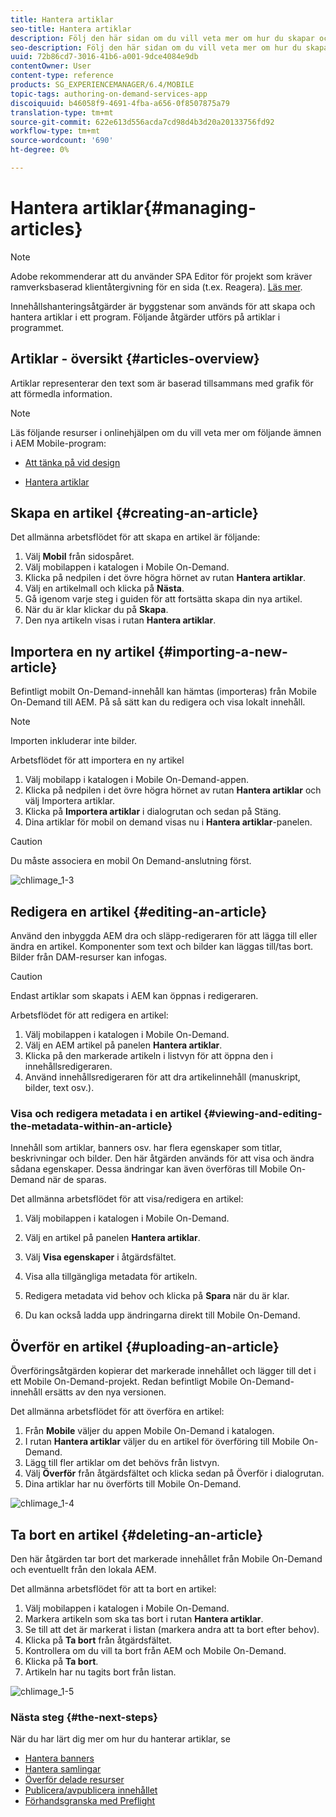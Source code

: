 ```yaml
---
title: Hantera artiklar
seo-title: Hantera artiklar
description: Följ den här sidan om du vill veta mer om hur du skapar och hanterar artiklar.
seo-description: Följ den här sidan om du vill veta mer om hur du skapar och hanterar artiklar.
uuid: 72b86cd7-3016-41b6-a001-9dce4084e9db
contentOwner: User
content-type: reference
products: SG_EXPERIENCEMANAGER/6.4/MOBILE
topic-tags: authoring-on-demand-services-app
discoiquuid: b46058f9-4691-4fba-a656-0f8507875a79
translation-type: tm+mt
source-git-commit: 622e613d556acda7cd98d4b3d20a20133756fd92
workflow-type: tm+mt
source-wordcount: '690'
ht-degree: 0%

---
```



# Hantera artiklar{#managing-articles}

>[!NOTE]
>
>Adobe rekommenderar att du använder SPA Editor för projekt som kräver ramverksbaserad klientåtergivning för en sida (t.ex. Reagera). [Läs mer](/help/sites-developing/spa-overview.md).

Innehållshanteringsåtgärder är byggstenar som används för att skapa och hantera artiklar i ett program. Följande åtgärder utförs på artiklar i programmet.

## Artiklar - översikt {#articles-overview}

Artiklar representerar den text som är baserad tillsammans med grafik för att förmedla information.

>[!NOTE]
>
>Läs följande resurser i onlinehjälpen om du vill veta mer om följande ämnen i AEM Mobile-program:
>
>* [Att tänka på vid design](https://helpx.adobe.com/digital-publishing-solution/help/design-app.html)
   >
   >
* [Hantera artiklar](https://helpx.adobe.com/digital-publishing-solution/help/creating-articles.html)

>



## Skapa en artikel {#creating-an-article}

Det allmänna arbetsflödet för att skapa en artikel är följande:

1. Välj **Mobil** från sidospåret.
1. Välj mobilappen i katalogen i Mobile On-Demand.
1. Klicka på nedpilen i det övre högra hörnet av rutan **Hantera artiklar**.
1. Välj en artikelmall och klicka på **Nästa**.
1. Gå igenom varje steg i guiden för att fortsätta skapa din nya artikel.
1. När du är klar klickar du på **Skapa**.
1. Den nya artikeln visas i rutan **Hantera artiklar**.

## Importera en ny artikel {#importing-a-new-article}

Befintligt mobilt On-Demand-innehåll kan hämtas (importeras) från Mobile On-Demand till AEM. På så sätt kan du redigera och visa lokalt innehåll.

>[!NOTE]
>
>Importen inkluderar inte bilder.

Arbetsflödet för att importera en ny artikel

1. Välj mobilapp i katalogen i Mobile On-Demand-appen.
1. Klicka på nedpilen i det övre högra hörnet av rutan **Hantera artiklar** och välj Importera artiklar.
1. Klicka på **Importera artiklar** i dialogrutan och sedan på Stäng.
1. Dina artiklar för mobil on demand visas nu i **Hantera artiklar**-panelen.

>[!CAUTION]
>
>Du måste associera en mobil On Demand-anslutning först.

![chlimage_1-3](assets/chlimage_1-3.gif)

## Redigera en artikel {#editing-an-article}

Använd den inbyggda AEM dra och släpp-redigeraren för att lägga till eller ändra en artikel. Komponenter som text och bilder kan läggas till/tas bort. Bilder från DAM-resurser kan infogas.

>[!CAUTION]
>
>Endast artiklar som skapats i AEM kan öppnas i redigeraren.

Arbetsflödet för att redigera en artikel:

1. Välj mobilappen i katalogen i Mobile On-Demand.
1. Välj en AEM artikel på panelen **Hantera artiklar**.
1. Klicka på den markerade artikeln i listvyn för att öppna den i innehållsredigeraren.
1. Använd innehållsredigeraren för att dra artikelinnehåll (manuskript, bilder, text osv.).

### Visa och redigera metadata i en artikel {#viewing-and-editing-the-metadata-within-an-article}

Innehåll som artiklar, banners osv. har flera egenskaper som titlar, beskrivningar och bilder. Den här åtgärden används för att visa och ändra sådana egenskaper. Dessa ändringar kan även överföras till Mobile On-Demand när de sparas.

Det allmänna arbetsflödet för att visa/redigera en artikel:

1. Välj mobilappen i katalogen i Mobile On-Demand.
1. Välj en artikel på panelen **Hantera artiklar**.

1. Välj **Visa egenskaper** i åtgärdsfältet.
1. Visa alla tillgängliga metadata för artikeln.
1. Redigera metadata vid behov och klicka på **Spara** när du är klar.
1. Du kan också ladda upp ändringarna direkt till Mobile On-Demand.

## Överför en artikel {#uploading-an-article}

Överföringsåtgärden kopierar det markerade innehållet och lägger till det i ett Mobile On-Demand-projekt. Redan befintligt Mobile On-Demand-innehåll ersätts av den nya versionen.

Det allmänna arbetsflödet för att överföra en artikel:

1. Från **Mobile** väljer du appen Mobile On-Demand i katalogen.
1. I rutan **Hantera artiklar** väljer du en artikel för överföring till Mobile On-Demand.
1. Lägg till fler artiklar om det behövs från listvyn.
1. Välj **Överför** från åtgärdsfältet och klicka sedan på Överför i dialogrutan.
1. Dina artiklar har nu överförts till Mobile On-Demand.

![chlimage_1-4](assets/chlimage_1-4.gif)

## Ta bort en artikel {#deleting-an-article}

Den här åtgärden tar bort det markerade innehållet från Mobile On-Demand och eventuellt från den lokala AEM.

Det allmänna arbetsflödet för att ta bort en artikel:

1. Välj mobilappen i katalogen i Mobile On-Demand.
1. Markera artikeln som ska tas bort i rutan **Hantera artiklar**.
1. Se till att det är markerat i listan (markera andra att ta bort efter behov).
1. Klicka på **Ta bort** från åtgärdsfältet.
1. Kontrollera om du vill ta bort från AEM och Mobile On-Demand.
1. Klicka på **Ta bort**.
1. Artikeln har nu tagits bort från listan.

![chlimage_1-5](assets/chlimage_1-5.gif)

### Nästa steg {#the-next-steps}

När du har lärt dig mer om hur du hanterar artiklar, se

* [Hantera banners](/help/mobile/mobile-on-demand-managing-banners.md)
* [Hantera samlingar](/help/mobile/mobile-on-demand-managing-collections.md)
* [Överför delade resurser](/help/mobile/mobile-on-demand-shared-resources.md)
* [Publicera/avpublicera innehållet](/help/mobile/mobile-on-demand-publishing-unpublishing.md)
* [Förhandsgranska med Preflight](/help/mobile/aem-mobile-manage-ondemand-services.md)
